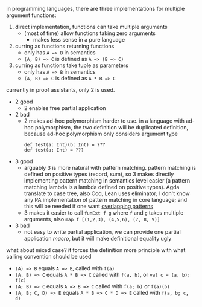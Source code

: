 in programming languages, there are three implementations for multiple argument functions:


1. direct implementation, functions can take multiple arguments
    * (most of time) allow functions taking zero arguments
        * makes less sense in a pure language
2. curring as functions returning functions
    * only has `A => B` in semantics
    * `(A, B) => C` is defined as `A => (B => C)`
3. curring as functions take tuple as parameters
    * only has `A => B` in semantics
    * `(A, B) => C` is defined as `A * B => C`


currently in proof assistants, only 2 is used.


* 2 good
    * 2 enables free partial application
* 2 bad
    * 2 makes ad-hoc polymorphism harder to use. in a language with ad-hoc polymorphism, the two definition will be duplicated definition, because ad-hoc polymorphism only considers argument type
      ```
      def test(a: Int)(b: Int) = ???
      def test(a: Int) = ???
      ```
* 3 good
    * arguably 3 is more natural with pattern matching. pattern matching is defined on positive types (record, sum), so 3 makes directly implementing pattern matching in semantics level easier (a pattern matching lambda is a lambda defined on positive types). Agda translate to case tree, also Coq, Lean uses eliminator; I don't know any PA implementation of pattern matching in core language; and this will be needed if one want [overlapping patterns](https://scholar.google.com/scholar?hl=en&as_sdt=0%2C5&q=Overlapping+and+order-independent+patterns+in+type+theory&btnG=)
    * 3 makes it easier to call `funExt f g` where `f` and `g` takes multiple arguments, also `map f [(1,2,3), (4,5,6), (7, 8, 9)]`
* 3 bad
    * not easy to write partial application, we can provide one partial application *macro*, but it will make definitional equality ugly
    
    

what about mixed case? it forces the definition more principle with what calling convention should be used


* `(A) => B` equals `A => B`, called with `f(a)`
* `(A, B) => C` equals `A * B => C` called with `f(a, b)`, or `val c = (a, b); f(c)`
* `(A; B) => C` equals `A => B => C` called with `f(a; b)` or `f(a)(b)`
* `(A, B; C, D) => E` equals `A * B => C * D => E` called with `f(a, b; c, d)`
     
    




